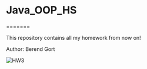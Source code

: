 # Java_OOP_HS
=======

This repository contains all my homework from now on!

Author: Berend Gort

![HW3](https://github.com/Burntt/Java_OOP_NEXT/workflows/HW3/badge.svg?branch=main)
